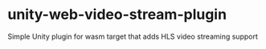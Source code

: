 # unity-web-video-stream-plugin

Simple Unity plugin for wasm target that adds HLS video streaming support
